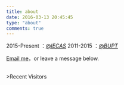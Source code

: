 ```yaml
---
title: about
date: 2016-03-13 20:45:45
type: "about"
comments: true
---
```

<p>
2015-Present ：<a href="http://english.ie.cas.cn/">@<I>IECAS</I></a>
2011-2015    ：<a href="http://english.bupt.edu.cn/" target="_blank">@<I>BUPT</I></a>
</p>

<a href="mailto:buptlindaoyu@163.com">Email me</a>，or leave a message below.

<br/>
>Recent Visitors

<div class="ds-recent-visitors" data-num-items="28" data-avatar-size="42" id="ds-recent-visitors"></div>
